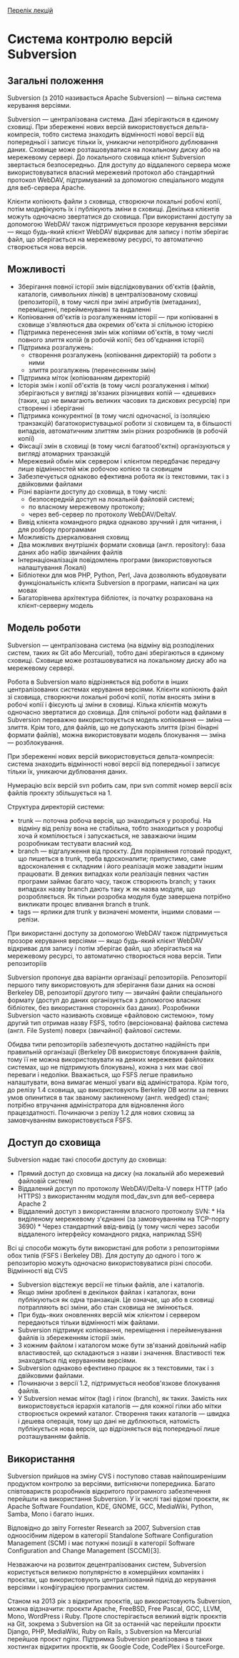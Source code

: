 [Перелік лекцій](README.md)

# Система контролю версій Subversion

## Загальні положення

Subversion (з 2010 називається Apache Subversion) — вільна система керування версіями.

Subversion — централізована система. Дані зберігаються в єдиному сховищі. При збереженні нових версій використовується дельта-компресія, тобто система знаходить відмінності нової версії від попередньої і записує тільки їх, уникаючи непотрібного дублювання даних. Сховище може розташовуватися на локальному диску або на мережевому сервері. До локального сховища клієнт Subversion звертається безпосередньо. Для доступу до віддаленого сервера може використовуватися власний мережевий протокол або стандартний протокол WebDAV, підтримуваний за допомогою спеціального модуля для веб-сервера Apache.

Клієнти копіюють файли з сховища, створюючи локальні робочі копії, потім модифікують їх і публікують зміни в сховищі. Декілька клієнтів можуть одночасно звертатися до сховища. При використанні доступу за допомогою WebDAV також підтримується прозоре керування версіями — якщо будь-який клієнт WebDAV відкриває для запису і потім зберігає файл, що зберігається на мережевому ресурсі, то автоматично створюється нова версія.

## Можливості

* Зберігання повної історії змін відслідковуваних об'єктів (файлів, каталогів, символьних лінків) в централізованому сховищі (репозиторії), в тому числі при зміні атрибутів (метаданих), переміщенні, перейменуванні та видаленні
* Копіювання об'єктів із розгалуженням історії — при копіюванні в сховище з'являються два окремих об'єкта зі спільною історією
* Підтримка перенесення змін між копіями об'єктів, в тому числі повного злиття копій (в робочій копії; без об'єднання історії)
* Підтримка розгалужень:
    * створення розгалужень (копіювання директорій) та роботи з ними
    * злиття розгалужень (перенесенням змін)
* Підтримка міток (копіюванням директорій)
* Історія змін і копії об'єктів (в тому числі розгалуження і мітки) зберігаються у вигляді зв'язаних різницевих копій — «дешевих» (таких, що не вимагають великих часових та дискових ресурсів) при створенні і зберіганні
* Підтримка конкурентної (в тому числі одночасної, із ізоляцією транзакцій) багатокористувацької роботи зі сховищем та, в більшості випадків, автоматичним злиттям змін різних розробників (в робочій копії)
* Фіксації змін в сховищі (в тому числі багатооб'єктні) організуються у вигляді атомарних транзакцій
* Мережевий обмін між сервером і клієнтом передбачає передачу лише відмінностей між робочою копією та сховищем
* Забезпечується однаково ефективна робота як із текстовими, так і з двійковими файлами
* Різні варіанти доступу до сховища, в тому числі:
    * безпосередній доступ на локальній файловій системі;
    * по власному мережевому протоколу;
    * через веб-сервер по протоколу WebDAV/DeltaV.
* Вивід клієнта командного рядка однаково зручний і для читання, і для розбору програмами
* Можливість дзеркалювання сховищ
* Два можливих внутрішніх формати сховища (англ. repository): база даних або набір звичайних файлів
* Інтернаціоналізація повідомлень програми (використовуються налаштування Локалі)
* Бібліотеки для мов PHP, Python, Perl, Java дозволяють вбудовувати функціональність клієнта Subversion в програми, написані на цих мовах
* Багаторівнева архітектура бібліотек, із початку розрахована на клієнт-серверну модель

## Модель роботи

Subversion — централізована система (на відміну від розподілених систем, таких як Git або Mercurial), тобто дані зберігаються в єдиному сховищі. Сховище може розташовуватися на локальному диску або на мережевому сервері.

Робота в Subversion мало відрізняється від роботи в інших централізованих системах керування версіями. Клієнти копіюють файл зі сховища, створюючи локальні робочі копії, потім вносять зміни в робочі копії і фіксують ці зміни в сховищі. Кілька клієнтів можуть одночасно звертатися до сховища. Для спільної роботи над файлами в Subversion переважно використовується модель копіювання — зміна — злиття. Крім того, для файлів, що не допускають злиття (різні бінарні формати файлів), можна використовувати модель блокування — зміна — розблокування.

При збереженні нових версій використовується дельта-компресія: система знаходить відмінності нової версії від попередньої і записує тільки їх, уникаючи дублювання даних.

Нумерацію всіх версій svn робить сам, при svn commit номер версії всіх файлів проєкту збільшується на 1.

Структура директорій системи:

* trunk — поточна робоча версія, що знаходиться у розробці. На відміну від релізу вона не стабільна, тобто знаходиться у розробці хоча й компілюється і запускається, не заважаючи іншим розробникам тестувати власний код.
* branch — відгалуження від проєкту. Для порівняння готовий продукт, що пишеться в trunk, треба вдосконалити; припустимо, саме вдосконалення є складним і його реалізація може завадити іншим працювати. В деяких випадках коли реалізація певних частин програми займає багато часу, також створюють branch; у таких випадках назву branch дають таку ж як назва модуля, що розробляється. Як тільки розробка модуля буде завершена потрібно викликати процес вливання branch в trunk.
* tags — ярлики для trunk у визначені моменти, іншими словами — релізи.

При використанні доступу за допомогою WebDAV також підтримується прозоре керування версіями — якщо будь-який клієнт WebDAV відкриває для запису і потім зберігає файл, що зберігається на мережевому ресурсі, то автоматично створюється нова версія.
Типи репозиторіїв

Subversion пропонує два варіанти організації репозиторіїв. Репозиторії першого типу використовують для зберігання бази даних на основі Berkeley DB, репозиторії другого типу — звичайні файли спеціального формату (доступ до даних організується з допомогою власних бібліотек, без використання сторонніх баз даних). Розробники Subversion часто називають сховище «файловою системою», тому другий тип отримав назву FSFS, тобто (версіонована) файлова система (англ. File System) поверх (звичайної) файлової системи.

Обидва типи репозиторіїв забезпечують достатню надійність при правильній організації (Berkeley DB використовує блокування файлів, тому її не можна використовувати на деяких мережевих файлових системах, що не підтримують блокувань), кожна з них має свої переваги і недоліки. Вважається, що FSFS легше правильно налаштувати, вона вимагає меншої уваги від адміністратора. Крім того, до релізу 1.4 сховища, що використовують Berkeley DB могли за певних умов опинитися в так званому заклиненому (англ. wedged) стані; потрібно втручання адміністратора для відновлення його працездатності. Починаючи з релізу 1.2 для нових сховищ за замовчуванням використовується FSFS.

## Доступ до сховища

Subversion надає такі способи доступу до сховища:

* Прямий доступ до сховища на диску (на локальній або мережевий файловій системі)
* Віддалений доступ по протоколу WebDAV/Delta-V поверх HTTP (або HTTPS) з використанням модуля mod_dav_svn для веб-сервера Apache 2
* Віддалений доступ з використанням власного протоколу SVN:
        * На виділеному мережевому з'єднанні (за замовчуванням на TCP-порту 3690)
        * Через стандартний ввід-вивід (у тому числі через засоби віддаленого інтерфейсу командного рядка, наприклад SSH)

Всі ці способи можуть бути використані для роботи з репозиторіями обох типів (FSFS і Berkeley DB). Для доступу до одного і того ж репозиторію можуть одночасно використовуватися різні способи.
Відмінності від CVS

* Subversion відстежує версії не тільки файлів, але і каталогів.
* Якщо зміни зроблені в декількох файлах і каталогах, вони публікуються як одна транзакція. Це означає, що або в сховищі потрапляють всі зміни, або стан сховища не змінюється.
* При будь-яких оновленнях версій між клієнтом і сервером передаються тільки відмінності між файлами.
* Subversion підтримує копіювання, переміщення і перейменування файлів із збереженням історії змін.
* З кожним файлом і каталогом може бути зв'язаний довільний набір властивостей, що складаються з назви і значення. Властивості теж знаходяться під керуванням версіями.
* Subversion однаково ефективно працює як з текстовими, так і з двійковими файлами.
* Починаючи з версії 1.2, підтримується необов'язкове блокування файлів.
* У Subversion немає міток (tag) і гілок (branch), як таких. Замість них використовується ієрархія каталогів — для кожної гілки або мітки створюється окремий каталог. Створення таких каталогів — швидка і дешева операція, тому що дані не дублюються, натомість публікується нова версія, що відрізняється від попередньої лише розташуванням файлів.

## Використання

Subversion прийшов на зміну CVS і поступово ставав найпоширенішим продуктом контролю за версіями, витісняючи попередника. Багато співтовариств розробників відкритого програмного забезпечення перейшли на використання Subversion. У їх числі такі відомі проєкти, як Apache Software Foundation, KDE, GNOME, GCC, MediaWiki, Python, Samba, Mono і багато інших.

Відповідно до звіту Forrester Research за 2007, Subversion став одноосібним лідером в категорії Standalone Software Configuration Management (SCM) і має потужні позиції в категорії Software Configuration and Change Management (SCCM)[3].

Незважаючи на розвиток децентралізованих систем, Subversion користується великою популярністю в комерційних компаніях і проєктах, що використовують централізований підхід до керування версіями і конфігурацією програмних систем.

Станом на 2013 рік з відкритих проєктів, що використовують Subversion, можна відзначити: проєкти Apache, FreeBSD, Free Pascal, GCC, LLVM, Mono, WordPress і Ruby. Проте спостерігається великий відтік проєктів на Git, зокрема з Subversion на Git за останній час перейшли проєкти Django, PHP, MediaWiki, Ruby on Rails, з Subversion на Mercurial перейшов проєкт nginx. Підтримка Subversion реалізована в таких хостингах відкритих проєктів, як Google Code, CodePlex і SourceForge. 